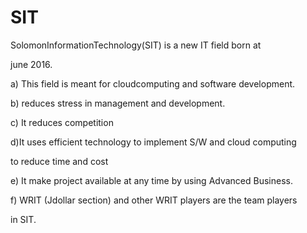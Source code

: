 
SIT
===

SolomonInformationTechnology(SIT)   is  a new  IT field  born   at

june 2016. 

a) This  field is  meant for  cloudcomputing  and software development. 

b) reduces  stress  in   management  and  development.

c) It  reduces  competition

d)It uses  efficient  technology to implement  S/W and  cloud computing 

to  reduce time and  cost

e)  It  make  project  available  at any  time   by using Advanced  Business.


f)  WRIT  (Jdollar section) and  other WRIT players  are the  team   players


in SIT.
  
